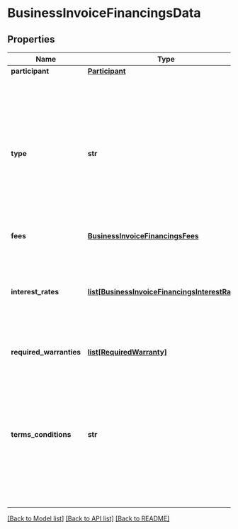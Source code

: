 # BusinessInvoiceFinancingsData

## Properties
Name | Type | Description | Notes
------------ | ------------- | ------------- | -------------
**participant** | [**Participant**](Participant.md) |  | [optional] 
**type** | **str** | Modalidades de direitos creditórios descontados ofertados para pessoas Jurídicas, conforme Circular 4015-Bacen. Direito creditório descontado é a antecipação de créditos relativos por ex. ao: desconto de duplicatas, desconto de cheques,antecipação de fatura de cartão de crédito | 
**fees** | [**BusinessInvoiceFinancingsFees**](BusinessInvoiceFinancingsFees.md) |  | 
**interest_rates** | [**list[BusinessInvoiceFinancingsInterestRates]**](BusinessInvoiceFinancingsInterestRates.md) | Lista que traz o conjunto de informações necessárias para demonstrar a distribuição de frequências das taxas de juros remuneratórios da Modalidade de crédito | 
**required_warranties** | [**list[RequiredWarranty]**](RequiredWarranty.md) | Lista das  garantias exigidas | 
**terms_conditions** | **str** | Campo aberto para informar as condições contratuais relativas à Modalidade de Financiamentos para pessoa jurídica informada. Pode ser informada a URL referente ao endereço onde constam as condições informadas. Endereço eletrônico de acesso ao canal. | 

[[Back to Model list]](../README.md#documentation-for-models) [[Back to API list]](../README.md#documentation-for-api-endpoints) [[Back to README]](../README.md)

